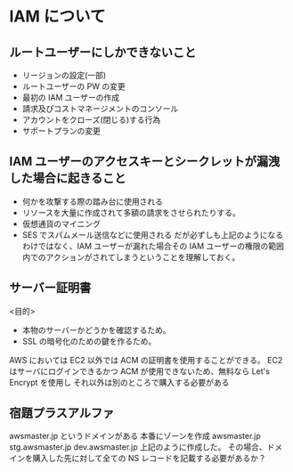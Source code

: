 # IAM について

## ルートユーザーにしかできないこと

- リージョンの設定(一部)
- ルートユーザーの PW の変更
- 最初の IAM ユーザーの作成
- 請求及びコストマネージメントのコンソール
- アカウントをクローズ(閉じる)する行為
- サポートプランの変更

## IAM ユーザーのアクセスキーとシークレットが漏洩した場合に起きること

- 何かを攻撃する際の踏み台に使用される
- リソースを大量に作成されて多額の請求をさせられたりする。
- 仮想通貨のマイニング
- SES でスパムメール送信などに使用される
  だが必ずしも上記のようになるわけではなく、IAM ユーザーが漏れた場合その IAM ユーザーの権限の範囲内でのアクションがされてしまうということを理解しておく。

## サーバー証明書

<目的>

- 本物のサーバーかどうかを確認するため。
- SSL の暗号化のための鍵を作るため。

AWS においては EC2 以外では ACM の証明書を使用することができる。
EC2 はサーバにログインできるかつ ACM が使用できないため、無料なら Let's Encrypt を使用し
それ以外は別のところで購入する必要がある

## 宿題プラスアルファ

awsmaster.jp というドメインがある
本番にゾーンを作成
awsmaster.jp
stg.awsmaster.jp
dev.awsmaster.jp
上記のように作成した。
その場合、ドメインを購入した先に対して全ての NS レコードを記載する必要があるか？
